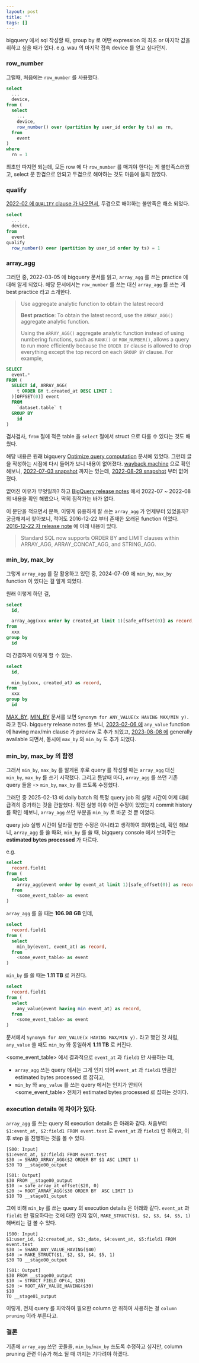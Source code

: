 ```yaml
---
layout: post
title: ""
tags: []
---
```


bigquery 에서 sql 작성할 때, group by 로 어떤 expression 의 최초 or 마지막 값을 취하고 싶을 때가 있다. e.g. wau 의 마지막 접속 device 를 얻고 싶다던지.

### row_number

그럴때, 처음에는 `row_number` 를 사용했다.

```sql
select
  ...
  device,
from (
  select
    ...
    device,
    row_number() over (partition by user_id order by ts) as rn,
  from
    event
)
where
  rn = 1
```

최초만 따지면 되는데, 모든 row 에 다 `row_number` 를 매겨야 한다는 게 불만족스러웠고, select 문 한겹으로 안되고 두겹으로 해야하는 것도 마음에 들지 않았다.

### qualify

[2022-02 에 `QUALIFY` clause 가 나오면서](https://cloud.google.com/bigquery/docs/release-notes#February_14_2022), 두겹으로 해야하는 불만족은 해소 되었다.

```sql
select
  ...
  device,
from
  event
qualify
  row_number() over (partition by user_id order by ts) = 1
```

### array_agg

그러던 중, 2022-03-05 에 bigquery 문서를 읽고, `array_agg` 를 쓰는 practice 에 대해 알게 되었다. 해당 문서에서는 `row_number` 를 쓰는 대신 `array_agg` 를 쓰는 게 best practice 라고 소개한다.

> Use aggregate analytic function to obtain the latest record
> 
> **Best practice**: To obtain the latest record, use the `ARRAY_AGG()` aggregate analytic function.
> 
> Using the `ARRAY_AGG()` aggregate analytic function instead of using numbering functions, such as `RANK()` or `ROW_NUMBER()`, allows a query to run more efficiently because the `ORDER BY` clause is allowed to drop everything except the top record on each `GROUP BY` clause. For example,
```sql
SELECT
  event.*
FROM (
  SELECT id, ARRAY_AGG(
    t ORDER BY t.created_at DESC LIMIT 1
  )[OFFSET(0)] event
  FROM
    `dataset.table` t
  GROUP BY
    id
)
```

겸사겸사, `from` 절에 적은 table 을 `select` 절에서 struct 으로 다룰 수 있다는 것도 배웠다.

해당 내용은 원래 bigquery [Optimize query computation](https://cloud.google.com/bigquery/docs/best-practices-performance-compute) 문서에 있었다. 그런데 글을 작성하는 시점에 다시 들어가 보니 내용이 없어졌다. [wayback machine](https://web.archive.org/web/20220501000000*/https://cloud.google.com/bigquery/docs/best-practices-performance-compute) 으로 확인 해보니, [2022-07-03 snapshot](https://web.archive.org/web/20220703045100/https://cloud.google.com/bigquery/docs/best-practices-performance-compute#use_aggregate_analytic_function_to_obtain_the_latest_record) 까지는 있는데, [2022-08-29 snapshot](https://web.archive.org/web/20220829114913/https://cloud.google.com/bigquery/docs/best-practices-performance-compute) 부터 없어졌다.   

없어진 이유가 무엇일까? 하고 [BigQuery release notes](https://cloud.google.com/bigquery/docs/release-notes) 에서 2022-07 ~ 2022-08 의 내용을 확인 해봤으나, 딱히 짐작가는 바가 없다.

이 문단을 적으면서 문득, 이렇게 유용하게 잘 쓰는 `array_agg` 가 언제부터 있었을까? 궁금해져서 찾아보니, 적어도 2016-12-22 부터 존재한 오래된 function 이었다. [2016-12-22 자 release note](https://cloud.google.com/bigquery/docs/release-notes#December_22_2016) 에 아래 내용이 있다.

> Standard SQL now supports ORDER BY and LIMIT clauses within ARRAY_AGG, ARRAY_CONCAT_AGG, and STRING_AGG.

### min_by, max_by

그렇게 `array_agg` 를 잘 활용하고 있던 중, 2024-07-09 에 `min_by`, `max_by` function 이 있다는 걸 알게 되었다.

원래 이렇게 하던 걸,
```sql
select
  id,

  array_agg(xxx order by created_at limit 1)[safe_offset(0)] as record,
from
  xxx
group by
  id
```
더 간결하게 이렇게 할 수 있는.
```sql
select
  id,

  min_by(xxx, created_at) as record,
from
  xxx
group by
  id
```

[MAX_BY](https://cloud.google.com/bigquery/docs/reference/standard-sql/aggregate_functions#max_by), [MIN_BY](https://cloud.google.com/bigquery/docs/reference/standard-sql/aggregate_functions#min_by) 문서를 보면 `Synonym for ANY_VALUE(x HAVING MAX/MIN y).` 라고 한다. bigquery release notes 를 보니, [2023-02-06 에](https://cloud.google.com/bigquery/docs/release-notes#February_06_2023) `any_value` function 에 having max/min clause 가 preview 로 추가 되었고, [2023-08-08 에](https://cloud.google.com/bigquery/docs/release-notes#August_08_2023) generally available 되면서, 동시에 `max_by` 와 `min_by` 도 추가 되었다.   

### min_by, max_by 의 함정

그래서 `min_by`, `max_by` 를 알게된 후로 query 를 작성할 때는 `array_agg` 대신 `min_by`, `max_by` 를 쓰기 시작했다. 그리고 틈날때 마다, `array_agg` 를 쓰던 기존 query 들을 -> `min_by`, `max_by` 를 쓰도록 수정했다.

그러던 중 2025-02-13 에 daily batch 의 특정 query job 의 실행 시간이 어제 대비 급격히 증가하는 것을 관찰했다. 직전 실행 이후 어떤 수정이 있었는지 commit history 를 확인 해보니, `array_agg` 쓰던 부분을 `min_by` 로 바꾼 것 뿐 이었다.

query job 실행 시간이 달라질 만한 수정은 아니라고 생각하여 의아했는데, 확인 해보니, `array_agg` 를 쓸 때와, `min_by` 를 쓸 때, bigquery console 에서 보여주는 **estimated bytes processed** 가 다르다.

e.g.

```sql
select
  record.field1
from (
  select
    array_agg(event order by event_at limit 1)[safe_offset(0)] as record,
  from
    <some_event_table> as event
)
```

`array_agg` 를 쓸 때는 **106.98 GB** 인데,

```sql
select
  record.field1
from (
  select
    min_by(event, event_at) as record,
  from
    <some_event_table> as event
)
```

`min_by` 를 쓸 때는 **1.11 TB** 로 커진다.

```sql
select
  record.field1
from (
  select
    any_value(event having min event_at) as record,
  from
    <some_event_table> as event
)
```

문서에서 `Synonym for ANY_VALUE(x HAVING MAX/MIN y).` 라고 했던 것 처럼, `any_value` 쓸 때도 `min_by` 와 동일하게 **1.11 TB** 로 커진다. 

<some_event_table> 에서 결과적으로 `event_at` 과 `field1` 만 사용하는 데,
- `array_agg` 쓰는 query 에서는 그게 인지 되어 `event_at` 과 `field1` 만큼만 estimated bytes processed 로 잡히고, 
- `min_by` 와 `any_value` 를 쓰는 query 에서는 인지가 안되어 <some_event_table> 전체가 estimated bytes processed 로 잡히는 것이다.

### execution details 에 차이가 있다.

`array_agg` 를 쓰는 query 의 execution details 은 아래와 같다. 처음부터 `$1:event_at, $2:field1 FROM event.test` 로 `event_at` 과 `field1` 만 취하고, 이후 step 을 진행하는 것을 볼 수 있다.  
```
[S00: Input]
$1:event_at, $2:field1 FROM event.test
$30 := SHARD_ARRAY_AGG($2 ORDER BY $1 ASC LIMIT 1)
$30 TO __stage00_output

[S01: Output]
$30 FROM __stage00_output
$10 := safe_array_at_offset($20, 0)
$20 := ROOT_ARRAY_AGG($30 ORDER BY  ASC LIMIT 1)
$10 TO __stage01_output
```

그에 비해 `min_by` 를 쓰는 query 의 execution details 은 아래와 같다. `event_at` 과 `field1` 만 필요하다는 것에 대한 인지 없이, `MAKE_STRUCT($1, $2, $3, $4, $5, 1)` 해버리는 걸 볼 수 있다.
```
[S00: Input]
$1:user_id, $2:created_at, $3:_date, $4:event_at, $5:field1 FROM event.test
$30 := SHARD_ANY_VALUE_HAVING($40)
$40 := MAKE_STRUCT($1, $2, $3, $4, $5, 1)
$30 TO __stage00_output

[S01: Output]
$30 FROM __stage00_output
$10 := STRUCT_FIELD_OP(4, $20)
$20 := ROOT_ANY_VALUE_HAVING($30)
$10
TO __stage01_output
```

이렇게, 전체 query 를 파악하여 필요한 column 만 취하여 사용하는 걸 `column pruning` 이라 부른다고.

### 결론

기존에 `array_agg` 쓰던 곳들을, `min_by`/`max_by` 쓰도록 수정하고 싶지만, column pruning 관련 이슈가 해소 될 때 까지는 기다려야 하겠다.
